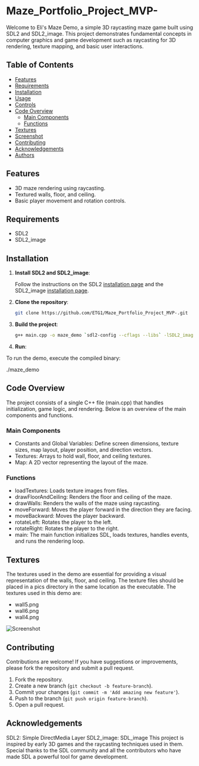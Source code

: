 # Maze_Portfolio_Project_MVP-
Welcome to Eli's Maze Demo, a simple 3D raycasting maze game built using SDL2 and SDL2_image. This project demonstrates fundamental concepts in computer graphics and game development such as raycasting for 3D rendering, texture mapping, and basic user interactions.


## Table of Contents
- [Features](#features)
- [Requirements](#requirements)
- [Installation](#installation)
- [Usage](#usage)
- [Controls](#controls)
- [Code Overview](#code-overview)
  - [Main Components](#main-components)
  - [Functions](#functions)
- [Textures](#textures)
- [Screenshot](#screenshot)
- [Contributing](#contributing)
- [Acknowledgements](#acknowledgements)
- [Authors](#authors)

## Features
- 3D maze rendering using raycasting.
- Textured walls, floor, and ceiling.
- Basic player movement and rotation controls.

## Requirements
- SDL2
- SDL2_image

## Installation
1. **Install SDL2 and SDL2_image**:

   Follow the instructions on the SDL2 [installation page](https://wiki.libsdl.org/Installation) and the SDL2_image [installation page](https://www.libsdl.org/projects/SDL_image/).

2. **Clone the repository**:

   ```sh
   git clone https://github.com/ETG1/Maze_Portfolio_Project_MVP-.git

3. **Build the project**:

   ```sh
   g++ main.cpp -o maze_demo `sdl2-config --cflags --libs` -lSDL2_image

4. **Run**:

To run the demo, execute the compiled binary:

   ./maze_demo

## Code Overview
The project consists of a single C++ file (main.cpp) that handles initialization, game logic, and rendering. Below is an overview of the main components and functions.

### Main Components
- Constants and Global Variables: Define screen dimensions, texture sizes, map layout, player position, and direction vectors.
- Textures: Arrays to hold wall, floor, and ceiling textures.
- Map: A 2D vector representing the layout of the maze.

### Functions
- loadTextures: Loads texture images from files.
- drawFloorAndCeiling: Renders the floor and ceiling of the maze.
- drawWalls: Renders the walls of the maze using raycasting.
- moveForward: Moves the player forward in the direction they are facing.
- moveBackward: Moves the player backward.
- rotateLeft: Rotates the player to the left.
- rotateRight: Rotates the player to the right.
- main: The main function initializes SDL, loads textures, handles events, and runs the rendering loop.

## Textures
The textures used in the demo are essential for providing a visual representation of the walls, floor, and ceiling. The texture files should be placed in a pics directory in the same location as the executable. The textures used in this demo are:

- wall5.png
- wall6.png
- wall4.png

![Screenshot](pics/mazedemo2.png)

## Contributing
Contributions are welcome! If you have suggestions or improvements, please fork the repository and submit a pull request.

1. Fork the repository.
2. Create a new branch (`git checkout -b feature-branch`).
3. Commit your changes (`git commit -m 'Add amazing new feature'`).
4. Push to the branch (`git push origin feature-branch`).
5. Open a pull request.

## Acknowledgements
SDL2: Simple DirectMedia Layer
SDL2_image: SDL_image
This project is inspired by early 3D games and the raycasting techniques used in them. Special thanks to the SDL community and all the contributors who have made SDL a powerful tool for game development.
